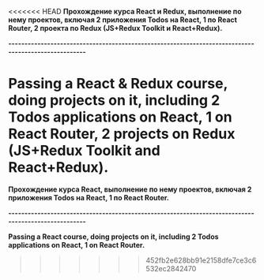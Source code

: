 <<<<<<< HEAD
**Прохождение курса React и Redux, выполнение по нему проектов, включая 2 приложения Todos на React, 1 по React Router, 2 проекта по Redux (JS+Redux Toolkit и React+Redux).**

**----------------------------------------------------------------------------------------------------**

**Passing a React & Redux course, doing projects on it, including 2 Todos applications on React, 1 on React Router, 2 projects on Redux (JS+Redux Toolkit and React+Redux).**
=======
**Прохождение курса React, выполнение по нему проектов, включая 2 приложения Todos на React, 1 по React Router.**

**----------------------------------------------------------------------------------------------------**

**Passing a React course, doing projects on it, including 2 Todos applications on React, 1 on React Router.**
>>>>>>> 452fb2e628bb91e2158dfe7ce3c6532ec2842470
